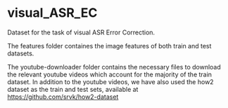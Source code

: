 # visual_ASR_EC
Dataset for the task of visual ASR Error Correction.

The features folder containes the image features of both train and test datasets.

The youtube-downloader folder contains the necessary files to download the relevant youtube videos which account for the majority of the train dataset. In addition to the youtube videos, we have also used the how2 dataset as the train and test sets, available at https://github.com/srvk/how2-dataset
